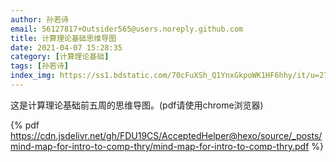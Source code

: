 ```yaml
---
author: 孙若诗
email: 56127817+Outsider565@users.noreply.github.com
title: 计算理论基础思维导图 
date: 2021-04-07 15:28:35
category: [计算理论基础]
tags: [孙若诗]
index_img: https://ss1.bdstatic.com/70cFuXSh_Q1YnxGkpoWK1HF6hhy/it/u=274936136,3695148681&fm=26&gp=0.jpg
---
```


这是计算理论基础前五周的思维导图。(pdf请使用chrome浏览器)

{% pdf https://cdn.jsdelivr.net/gh/FDU19CS/AcceptedHelper@hexo/source/_posts/mind-map-for-intro-to-comp-thry/mind-map-for-intro-to-comp-thry.pdf %}